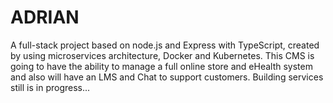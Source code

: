 # ADRIAN
A full-stack project based on node.js and Express with TypeScript, created by using microservices architecture, Docker and Kubernetes. This CMS is going to have the ability to manage a full online store and eHealth system and also will have an LMS and Chat to support customers. Building services still is in progress...

